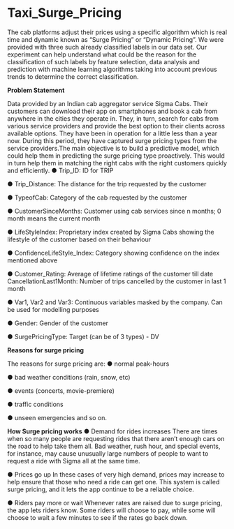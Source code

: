 # Taxi_Surge_Pricing

The cab platforms adjust their prices using a
specific algorithm which is real time and
dynamic known as “Surge Pricing” or
“Dynamic Pricing”. We were provided with
three such already classified labels in our
data set.
Our experiment can help understand what
could be the reason for the classification of
such labels by feature selection, data
analysis and prediction with machine
learning algorithms taking into account
previous trends to determine the correct
classification.

**Problem Statement**

Data provided by an Indian cab aggregator
service Sigma Cabs. Their customers can
download their app on smartphones and
book a cab from anywhere in the cities they
operate in. They, in turn, search for cabs
from various service providers and provide
the best option to their clients across
available options. They have been in
operation for a little less than a year now.
During this period, they have captured surge
pricing types from the service providers.The main objective is to build a predictive
model, which could help them in predicting
the surge pricing type proactively. This
would in turn help them in matching the
right cabs with the right customers quickly
and efficiently.
● Trip_ID: ID for TRIP

● Trip_Distance: The distance for the
trip requested by the customer

● TypeofCab: Category of the cab
requested by the customer

● CustomerSinceMonths: Customer
using cab services since n months; 0
month means the current month

● LifeStyleIndex: Proprietary index
created by Sigma Cabs showing the
lifestyle of the customer based on
their behaviour

● ConfidenceLifeStyle_Index:
Category showing confidence on the
index mentioned above

● Customer_Rating: Average of
lifetime ratings of the customer till
date CancellationLast1Month:
Number of trips cancelled by the
customer in last 1 month


● Var1, Var2 and Var3: Continuous
variables masked by the company.
Can be used for modelling purposes


● Gender: Gender of the customer


● SurgePricingType: Target (can be of
3 types) - DV

**Reasons for surge pricing**

The reasons for surge pricing are:
● normal peak-hours

● bad weather conditions (rain, snow,
etc)

● events (concerts, movie-premiere)

● traffic conditions

● unseen emergencies and so on.

**How Surge pricing works**
● Demand for rides increases
There are times when so many people are
requesting rides that there aren’t enough cars
on the road to help take them all. Bad
weather, rush hour, and special events, for
instance, may cause unusually large
numbers of people to want to request a
ride with Sigma all at the same time.


● Prices go up
In these cases of very high demand, prices
may increase to help ensure that those who
need a ride can get one. This system is
called surge pricing, and it lets the app
continue to be a reliable choice.


● Riders pay more or wait
Whenever rates are raised due to surge
pricing, the app lets riders know. Some
riders will choose to pay, while some will
choose to wait a few minutes to see if the
rates go back down.
